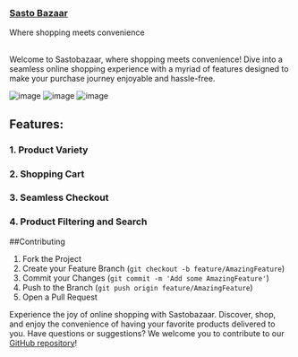 <br/>
<p>
  <a href="https://sastobazaar.netlify.app">
    <h3>Sasto Bazaar</h3>
  </a>
  <p>
    Where shopping meets convenience
    <br/>
    <br/>
  </p>
</p>

Welcome to Sastobazaar, where shopping meets convenience! Dive into a seamless online shopping experience with a myriad of features designed to make your purchase journey enjoyable and hassle-free.

![image](https://github.com/KriteshTimsina/sastobazaar-ecommerce/assets/103115789/86ca6f73-be26-4bdb-8f21-813afc901952)
![image](https://github.com/KriteshTimsina/sastobazaar-ecommerce/assets/103115789/e4e9a3a1-e10b-40bb-bd5b-76f8a997beb7)
![image](https://github.com/KriteshTimsina/sastobazaar-ecommerce/assets/103115789/01f726cf-1941-48de-89d5-ed13aca0f5b3)


## Features:

### 1. Product Variety
### 2. Shopping Cart
### 3. Seamless Checkout
### 4. Product Filtering and Search

##Contributing

1. Fork the Project
2. Create your Feature Branch (`git checkout -b feature/AmazingFeature`)
3. Commit your Changes (`git commit -m 'Add some AmazingFeature'`)
4. Push to the Branch (`git push origin feature/AmazingFeature`)
5. Open a Pull Request

Experience the joy of online shopping with Sastobazaar. Discover, shop, and enjoy the convenience of having your favorite products delivered to you. Have questions or suggestions? We welcome you to contribute to our [GitHub repository](https://github.com/kriteshTimsina/sastobazaar-ecommerce)!
